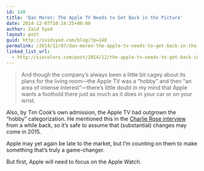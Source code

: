 ```yaml
---
id: 140
title: 'Dan Moren: The Apple TV Needs to Get Back in the Picture'
date: 2014-12-07T10:14:25+00:00
author: Zaid Syed
layout: post
guid: http://zaidsyed.com/blog/?p=140
permalink: /2014/12/07/dan-moren-the-apple-tv-needs-to-get-back-in-the-picture/
linked_list_url:
  - http://sixcolors.com/post/2014/12/the-apple-tv-needs-to-get-back-in-the-picture/
---
```

> And though the company’s always been a little bit cagey about its plans for the living room—the Apple TV was a “hobby” and then “an area of intense interest”—there’s little doubt in my mind that Apple wants a foothold there just as much as it does in your car or on your wrist. 

Also, by Tim Cook’s own admission, the Apple TV had outgrown the “hobby” categorization. He mentioned this in the [Charlie Rose interview](http://www.hulu.com/watch/686851) from a while back, so it’s safe to assume that (substantial) changes may come in 2015.

Apple may yet again be late to the market, but I’m counting on them to make something that’s truly a game-changer.

But first, Apple will need to focus on the Apple Watch.
